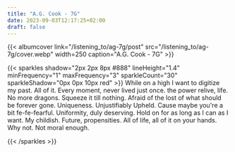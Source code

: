 ```yaml
---
title: "A.G. Cook - 7G"
date: 2023-09-03T12:17:25+02:00
draft: false
---
```



{{< albumcover
    link="/listening_to/ag-7g/post"
    src="/listening_to/ag-7g/cover.webp"
    width=250
    caption="A.G. Cook - 7G"
    >}}



{{< sparkles
  shadow="2px 2px 8px #888"
  lineHeight="1.4"
  minFrequency="1"
  maxFrequency="3" sparkleCount="30" sparkleShadow="0px 0px 10px red" >}}
 While on a high I want to digitize my past. All of it. Every moment,
 never lived just once. the power relive, life. No more dragons. Squeeze
 it till nothing. Afraid of the lost of what should be forever gone.
 Uniqueness. Unjustifiably Upheld. Cause maybe you're a bit fe-fe-fearful.
 Uniformity, duly deserving. Hold on for as long as I can as I want. My
 childish. Future, propensities. All of life, all of it on your hands. Why
 not. Not moral enough.

{{< /sparkles >}}
